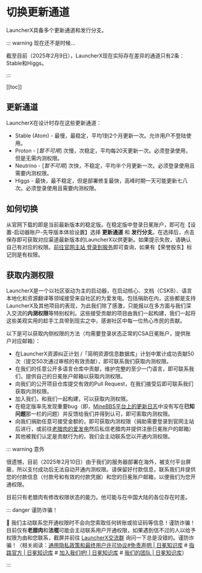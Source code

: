 # 切换更新通道

LauncherX具备多个更新通道和发行分支。

::: warning 现在还不是时候…

截至目前（2025年2月9日），LauncherX现在实际存在差异的通道只有2条：Stable和Higgs。

:::

[[toc]]

## 更新通道

LauncherX在设计时存在这些更新通道：

-   Stable (Atom) - 最慢，最稳定，平均1到2个月更新一次。允许用户不登陆使用。
-   Proton - [*暂不可用*] 次慢，次稳定，平均每20天更新一次。必须登录使用，但是无需内测权限。
-   Neutrino - [*暂不可用*] 次快，不稳定，平均半个月更新一次。必须登录使用且需要内测权限。
-   Higgs - 最快，最不稳定，但是部署修复最快，高峰时期一天可能更新七八次。必须登录使用且需要内测权限。

## 如何切换

从官网下载的即是当前最新版本的稳定版。在稳定版中登录日冕账户，即可在【设置-启动器账户-先导版本体验设置】选择 **更新通道** 和 **发行分支**。在选择后，点击保存即可获取对应渠道最新版本的LauncherX以供更新。如果提示失败，请确认自己有对应的权限。[前往官网主站 登录到服务](https://corona.studio/auth/login)即可查询，如果有【荣誉股东】标记则是有权限。

## 获取内测权限

LauncherX是一个以社区驱动为主的启动器，在启动核心、文档（CSKB）、语言本地化和资源翻译等领域接受来自社区的为爱发电。包括捐助在内，这些都是支持LauncherX及其他项目的表现，为此我们除了感激，只能报以在多方面与我们深入交流的**内测权限**等特别权利。这些接受贡献的项目由我们一起构建，我们一起将这些美观实用的趁手工具带到现实之中，感谢社区中每一位热心市民的贡献。

以下是可以获取内侧权限的方法（均需要登录状态正常的CSA日冕账户，提供账户对应邮箱）：

-   在LauncherX资源纠正计划 /「简明资源信息数据库」计划中累计成功贡献50次（提交50次通过审核的有效贡献），即可联系我们获取内测权限。
-   在我们的任意公开多语言仓库中贡献，维护完整的至少一门语言，即可联系我们，提供自己的日冕账户邮箱以获取内测权限。
-   向我们的公开项目仓库提交有效的Pull Request，在我们接受后即可联系我们获取内测权限。
-   加入我们，和我们一起构建，可以获取内测权限。
-   在稳定版率先发现重要bug（即，[MineBBS平台上的更新日志](https://www.minebbs.com/resources/launcherx.7182/updates)中没有写在**已知问题**那一栏的问题）并反馈给我们并得到认可，即可索取内测权限。
-   向我们捐助任意可接受金额的，即可获取内测权限（捐助需要登录到官网主站后进行，或前往[老腊肉的爱发电](https://afdian.com/order/create?user_id=072d1a9298c411e8976352540025c377)然后私信老腊肉并提供注册日冕账户的邮箱）
-   其他被我们认定是贡献行为的，我们会主动联系您以开通内测权限。

::: warning 意外

很遗憾，目前（2025年2月10日）由于我们的服务器部署在海外，被支付平台屏蔽，所以支付成功后无法自动开通内测权限。请保留好付款信息，联系我们并提供您的付款信息（付款号和有效的付款凭据）和您的日冕账户邮箱，以便我们为您开通权限。

目前只有老腊肉有修改权限状态的能力。他可能与在中国大陆的各位存在时差。

::: danger 谨防诈骗！

<b class="red bold">&#xe7ba;</b> 我们主动联系您开通权限时不会向您索取任何转账或验证码等信息！谨防诈骗！目前仅有**老腊肉**和**法棍**可能会主动联系用户开通权限，如果遇到信不过的人以给予权限为由和您联系，截屏并前往 <a href="javascript:window.navigator.clipboard.writeText('589798569');alert('LauncherX交流群1的群号 589798569 已复制');">LauncherX交流群</a> 询问一下总是没错的。谨防诈骗！（相关阅读：[通用隐私政策和最终用户许可协议#免责声明 | 日冕知识库](/zhCN/geula.html#_3-免责声明) # [指路官方 | 日冕知识库](/zhCN/guide/contact.html) # [加入我们吧! | 日冕知识库](/zhCN/guide/joinus.html) # [我们的团队 | 日冕知识库](/zhCN/guide/team.html)）

:::